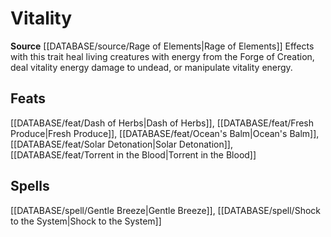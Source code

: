 ﻿---
id: '509'
name: Vitality
rarity: Common
source: '[[DATABASE/source/Rage of Elements|Rage of Elements]]'
trait:
- Vitality
type: Trait

---
# Vitality

**Source** [[DATABASE/source/Rage of Elements|Rage of Elements]]
Effects with this trait heal living creatures with energy from the Forge of Creation, deal vitality energy damage to undead, or manipulate vitality energy.

## Feats

[[DATABASE/feat/Dash of Herbs|Dash of Herbs]], [[DATABASE/feat/Fresh Produce|Fresh Produce]], [[DATABASE/feat/Ocean's Balm|Ocean's Balm]], [[DATABASE/feat/Solar Detonation|Solar Detonation]], [[DATABASE/feat/Torrent in the Blood|Torrent in the Blood]]

## Spells

[[DATABASE/spell/Gentle Breeze|Gentle Breeze]], [[DATABASE/spell/Shock to the System|Shock to the System]]